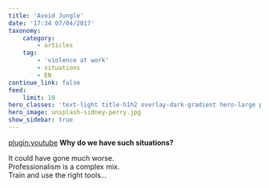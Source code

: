 ```yaml
---
title: 'Avoid Jungle'
date: '17:34 07/04/2017'
taxonomy:
    category:
        - articles
    tag:
        - 'violence at work'
        - situations
        - EN
continue_link: false
feed:
    limit: 10
hero_classes: 'text-light title-h1h2 overlay-dark-gradient hero-large parallax'
hero_image: unsplash-sidney-perry.jpg
show_sidebar: true
---
```


[plugin:youtube](https://www.youtube.com/watch?time_continue=3&v=6SMUIL4y1uM)
**Why do we have such situations?**

It could have gone much worse.  
Professionalism is a complex mix.  
Train and use the right tools…

